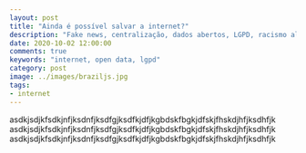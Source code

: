 ```yaml
---
layout: post
title: "Ainda é possível salvar a internet?"
description: "Fake news, centralização, dados abertos, LGPD, racismo algorítmico, privacidade e proteção de dados, violência online de gênero, capitalismo de vigilância...ufa!"
date: 2020-10-02 12:00:00
comments: true
keywords: "internet, open data, lgpd"
category: post
image: ../images/braziljs.jpg
tags:
- internet
---
```


asdkjsdjkfsdkjnfjksdnfjksdfgjksdfkjdfjkgbdskfbgkjdfskjfhskdjhfjksdhfjk
asdkjsdjkfsdkjnfjksdnfjksdfgjksdfkjdfjkgbdskfbgkjdfskjfhskdjhfjksdhfjk
asdkjsdjkfsdkjnfjksdnfjksdfgjksdfkjdfjkgbdskfbgkjdfskjfhskdjhfjksdhfjk